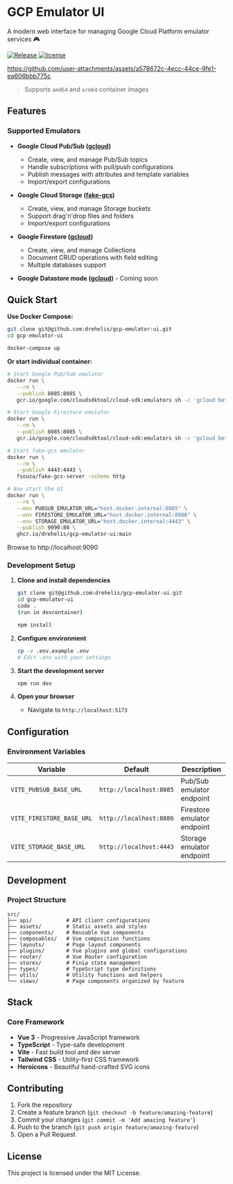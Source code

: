 # GCP Emulator UI

A modern web interface for managing Google Cloud Platform emulator services 🎮

[![Release](https://img.shields.io/github/release/drehelis/gcp-emulator-ui.svg?style=flat-square)](https://github.com/drehelis/gcp-emulator-ui/releases/latest)
[![license](https://img.shields.io/github/license/drehelis/gcp-emulator-ui.svg?style=flat-square)](LICENSE)

https://github.com/user-attachments/assets/a578672c-4ecc-44ce-9fe1-ea606bbb775c

> Supports `amd64` and `arm64` container images

## Features

### Supported Emulators

- **Google Cloud Pub/Sub ([gcloud](https://cloud.google.com/pubsub/docs/emulator))**
   * Create, view, and manage Pub/Sub topics
   * Handle subscriptions with pull/push configurations
   * Publish messages with attributes and template variables
   * Import/export configurations

- **Google Cloud Storage ([fake-gcs](https://github.com/fsouza/fake-gcs-server))**
   * Create, view, and manage Storage buckets
   * Support drag'n'drop files and folders
   * Import/export configurations

- **Google Firestore ([gcloud](https://cloud.google.com/firestore/native/docs/emulator))**
   * Create, view, and manage Collections
   * Document CRUD operations with field editing
   * Multiple databases support

- **Google Datastore mode ([gcloud](https://cloud.google.com/datastore/docs/tools/datastore-emulator))** - Coming soon


## Quick Start

**Use Docker Compose:**
```bash
git clone git@github.com:drehelis/gcp-emulator-ui.git
cd gcp-emulator-ui

docker-compose up
```

**Or start individual container:**
```bash
# Start Google Pub/Sub emulator
docker run \
   --rm \
   --publish 8085:8085 \
   gcr.io/google.com/cloudsdktool/cloud-sdk:emulators sh -c 'gcloud beta emulators pubsub start --host-port=0.0.0.0:8085'

# Start Google Firestore emulator
docker run \
   --rm \
   --publish 8085:8085 \
   gcr.io/google.com/cloudsdktool/cloud-sdk:emulators sh -c 'gcloud beta emulators firestore start --host-port=0.0.0.0:8086'

# Start fake-gcs emulator
docker run \
   --rm \
   --publish 4443:4443 \
   fsouza/fake-gcs-server -scheme http

# Now start the UI
docker run \
   --rm \
   --env PUBSUB_EMULATOR_URL="host.docker.internal:8085" \
   --env FIRESTORE_EMULATOR_URL="host.docker.internal:8086" \
   --env STORAGE_EMULATOR_URL="host.docker.internal:4443" \
   --publish 9090:80 \
   ghcr.io/drehelis/gcp-emulator-ui:main
```

Browse to http://localhost:9090

### Development Setup

1. **Clone and install dependencies**
   ```bash
   git clone git@github.com:drehelis/gcp-emulator-ui.git
   cd gcp-emulator-ui
   code .
   (run in devcontainer)
   
   npm install
   ```

2. **Configure environment**
   ```bash
   cp -v .env.example .env
   # Edit .env with your settings
   ```

3. **Start the development server**
   ```bash
   npm run dev
   ```

4. **Open your browser**
   - Navigate to `http://localhost:5173`

## Configuration

### Environment Variables

| Variable | Default | Description |
|----------|---------|-------------|
| `VITE_PUBSUB_BASE_URL` | `http://localhost:8085` | Pub/Sub emulator endpoint |
| `VITE_FIRESTORE_BASE_URL` | `http://localhost:8086` | Firestore emulator endpoint |
| `VITE_STORAGE_BASE_URL` | `http://localhost:4443` | Storage emulator endpoint |

## Development

### Project Structure

```
src/
├── api/           # API client configurations
├── assets/        # Static assets and styles
├── components/    # Reusable Vue components
├── composables/   # Vue composition functions
├── layouts/       # Page layout components
├── plugins/       # Vue plugins and global configurations
├── router/        # Vue Router configuration
├── stores/        # Pinia state management
├── types/         # TypeScript type definitions
├── utils/         # Utility functions and helpers
└── views/         # Page components organized by feature
```

## Stack

### Core Framework
- **Vue 3** - Progressive JavaScript framework
- **TypeScript** - Type-safe development
- **Vite** - Fast build tool and dev server
- **Tailwind CSS** - Utility-first CSS framework
- **Heroicons** - Beautiful hand-crafted SVG icons

## Contributing

1. Fork the repository
2. Create a feature branch (`git checkout -b feature/amazing-feature`)
3. Commit your changes (`git commit -m 'Add amazing feature'`)
4. Push to the branch (`git push origin feature/amazing-feature`)
5. Open a Pull Request

## License

This project is licensed under the MIT License.
